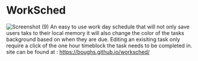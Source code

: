 # WorkSched
![Screenshot (9)](https://user-images.githubusercontent.com/88004737/148719197-ca393f35-8f32-4fca-a7c3-860f4398841f.png)
An easy to use work day schedule that will not only save users taks to their local memory it will also change the color of the tasks background based on when they are due. Editing an exisiting task only require a click of the one hour timeblock the task needs to be completed in.
site can be found at : https://boughs.github.io/worksched/
